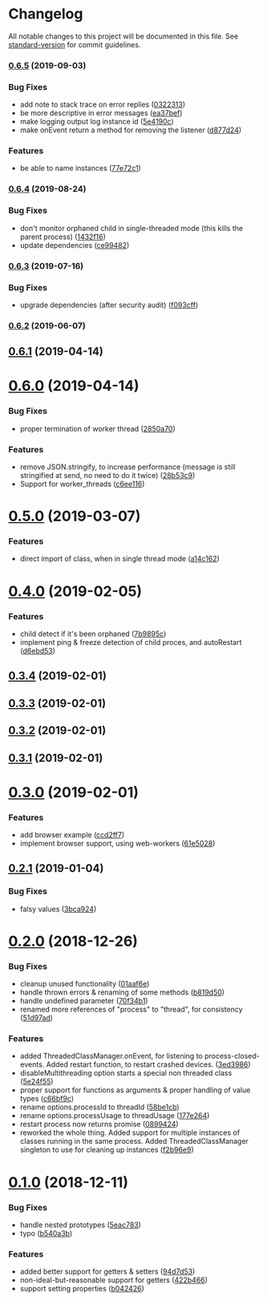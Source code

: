 # Changelog

All notable changes to this project will be documented in this file. See [standard-version](https://github.com/conventional-changelog/standard-version) for commit guidelines.

### [0.6.5](https://github.com/nytamin/threadedClass/compare/0.6.4...0.6.5) (2019-09-03)


### Bug Fixes

* add note to stack trace on error replies ([0322313](https://github.com/nytamin/threadedClass/commit/0322313))
* be more descriptive in error messages ([ea37bef](https://github.com/nytamin/threadedClass/commit/ea37bef))
* make logging output log instance id ([5e4190c](https://github.com/nytamin/threadedClass/commit/5e4190c))
* make onEvent return a method for removing the listener ([d877d24](https://github.com/nytamin/threadedClass/commit/d877d24))


### Features

* be able to name instances ([77e72c1](https://github.com/nytamin/threadedClass/commit/77e72c1))

### [0.6.4](https://github.com/nytamin/threadedClass/compare/0.6.3...0.6.4) (2019-08-24)


### Bug Fixes

* don't monitor orphaned child in single-threaded mode (this kills the parent process) ([1432f16](https://github.com/nytamin/threadedClass/commit/1432f16))
* update dependencies ([ce99482](https://github.com/nytamin/threadedClass/commit/ce99482))

### [0.6.3](https://github.com/nytamin/threadedClass/compare/0.6.2...0.6.3) (2019-07-16)


### Bug Fixes

* upgrade dependencies (after security audit) ([f093cff](https://github.com/nytamin/threadedClass/commit/f093cff))



### [0.6.2](https://github.com/nytamin/threadedClass/compare/0.6.1...0.6.2) (2019-06-07)



## [0.6.1](https://github.com/nytamin/threadedClass/compare/0.6.0...0.6.1) (2019-04-14)



# [0.6.0](https://github.com/nytamin/threadedClass/compare/0.5.0...0.6.0) (2019-04-14)


### Bug Fixes

* proper termination of worker thread ([2850a70](https://github.com/nytamin/threadedClass/commit/2850a70))


### Features

* remove JSON.stringify, to increase performance (message is still stringified at send, no need to do it twice) ([28b53c9](https://github.com/nytamin/threadedClass/commit/28b53c9))
* Support for worker_threads ([c6ee116](https://github.com/nytamin/threadedClass/commit/c6ee116))



# [0.5.0](https://github.com/nytamin/threadedClass/compare/0.4.3...0.5.0) (2019-03-07)


### Features

* direct import of class, when in single thread mode ([a14c162](https://github.com/nytamin/threadedClass/commit/a14c162))



<a name="0.4.0"></a>
# [0.4.0](https://github.com/nytamin/threadedClass/compare/0.3.4...0.4.0) (2019-02-05)


### Features

* child detect if it's been orphaned ([7b9895c](https://github.com/nytamin/threadedClass/commit/7b9895c))
* implement ping & freeze detection of child proces, and autoRestart ([d6ebd53](https://github.com/nytamin/threadedClass/commit/d6ebd53))



<a name="0.3.4"></a>
## [0.3.4](https://github.com/nytamin/threadedClass/compare/0.3.3...0.3.4) (2019-02-01)



<a name="0.3.3"></a>
## [0.3.3](https://github.com/nytamin/threadedClass/compare/0.3.2...0.3.3) (2019-02-01)



<a name="0.3.2"></a>
## [0.3.2](https://github.com/nytamin/threadedClass/compare/0.3.1...0.3.2) (2019-02-01)



<a name="0.3.1"></a>
## [0.3.1](https://github.com/nytamin/threadedClass/compare/0.3.0...0.3.1) (2019-02-01)



<a name="0.3.0"></a>
# [0.3.0](https://github.com/nytamin/threadedClass/compare/0.2.1...0.3.0) (2019-02-01)


### Features

* add browser example ([ccd2ff7](https://github.com/nytamin/threadedClass/commit/ccd2ff7))
* implement browser support, using web-workers ([61e5028](https://github.com/nytamin/threadedClass/commit/61e5028))



<a name="0.2.1"></a>
## [0.2.1](https://github.com/nytamin/threadedClass/compare/0.2.0...0.2.1) (2019-01-04)


### Bug Fixes

* falsy values ([3bca924](https://github.com/nytamin/threadedClass/commit/3bca924))



<a name="0.2.0"></a>
# [0.2.0](https://github.com/nytamin/threadedClass/compare/v0.1.0...v0.2.0) (2018-12-26)


### Bug Fixes

* cleanup unused functionality ([01aaf6e](https://github.com/nytamin/threadedClass/commit/01aaf6e))
* handle thrown errors & renaming of some methods ([b819d50](https://github.com/nytamin/threadedClass/commit/b819d50))
* handle undefined parameter ([70f34b1](https://github.com/nytamin/threadedClass/commit/70f34b1))
* renamed more references of "process" to "thread", for consistency ([51d97ad](https://github.com/nytamin/threadedClass/commit/51d97ad))


### Features

* added ThreadedClassManager.onEvent, for listening to process-closed-events. Added restart function, to restart crashed devices. ([3ed3986](https://github.com/nytamin/threadedClass/commit/3ed3986))
* disableMultithreading option starts a special non threaded class ([5e24f55](https://github.com/nytamin/threadedClass/commit/5e24f55))
* proper support for functions as arguments & proper handling of value types ([c66bf9c](https://github.com/nytamin/threadedClass/commit/c66bf9c))
* rename options.processId to threadId ([58be1cb](https://github.com/nytamin/threadedClass/commit/58be1cb))
* rename options.processUsage to threadUsage ([177e264](https://github.com/nytamin/threadedClass/commit/177e264))
* restart process now returns promise ([0899424](https://github.com/nytamin/threadedClass/commit/0899424))
* reworked the whole thing. Added support for multiple instances of classes running in the same process. Added ThreadedClassManager singleton to use for cleaning up instances ([f2b96e9](https://github.com/nytamin/threadedClass/commit/f2b96e9))



<a name="0.1.0"></a>
# [0.1.0](https://github.com/nytamin/threadedClass/compare/v0.0.5...v0.1.0) (2018-12-11)


### Bug Fixes

* handle nested prototypes ([5eac783](https://github.com/nytamin/threadedClass/commit/5eac783))
* typo ([b540a3b](https://github.com/nytamin/threadedClass/commit/b540a3b))


### Features

* added better support for getters & setters ([94d7d53](https://github.com/nytamin/threadedClass/commit/94d7d53))
* non-ideal-but-reasonable support for getters ([422b466](https://github.com/nytamin/threadedClass/commit/422b466))
* support setting properties ([b042426](https://github.com/nytamin/threadedClass/commit/b042426))
